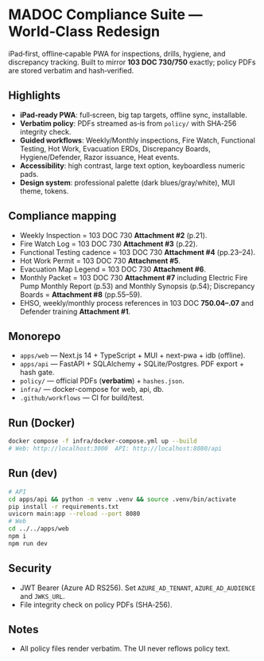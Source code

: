 # MADOC Compliance Suite — World‑Class Redesign

iPad‑first, offline‑capable PWA for inspections, drills, hygiene, and discrepancy tracking. Built to mirror **103 DOC 730/750** exactly; policy PDFs are stored verbatim and hash‑verified.

## Highlights
- **iPad‑ready PWA**: full‑screen, big tap targets, offline sync, installable.
- **Verbatim policy**: PDFs streamed as‑is from `policy/` with SHA‑256 integrity check.
- **Guided workflows**: Weekly/Monthly inspections, Fire Watch, Functional Testing, Hot Work, Evacuation ERDs, Discrepancy Boards, Hygiene/Defender, Razor issuance, Heat events.
- **Accessibility**: high contrast, large text option, keyboardless numeric pads.
- **Design system**: professional palette (dark blues/gray/white), MUI theme, tokens.

## Compliance mapping
- Weekly Inspection = 103 DOC 730 **Attachment #2** (p.21). 
- Fire Watch Log = 103 DOC 730 **Attachment #3** (p.22).
- Functional Testing cadence = 103 DOC 730 **Attachment #4** (pp.23–24).
- Hot Work Permit = 103 DOC 730 **Attachment #5**.
- Evacuation Map Legend = 103 DOC 730 **Attachment #6**.
- Monthly Packet = 103 DOC 730 **Attachment #7** including Electric Fire Pump Monthly Report (p.53) and Monthly Synopsis (p.54); Discrepancy Boards = **Attachment #8** (pp.55–59).
- EHSO, weekly/monthly process references in 103 DOC **750.04–.07** and Defender training **Attachment #1**.

## Monorepo
- `apps/web` — Next.js 14 + TypeScript + MUI + next-pwa + idb (offline).
- `apps/api` — FastAPI + SQLAlchemy + SQLite/Postgres. PDF export + hash gate.
- `policy/` — official PDFs (**verbatim**) + `hashes.json`.
- `infra/` — docker-compose for web, api, db.
- `.github/workflows` — CI for build/test.

## Run (Docker)
```bash
docker compose -f infra/docker-compose.yml up --build
# Web: http://localhost:3000  API: http://localhost:8080/api
```

## Run (dev)
```bash
# API
cd apps/api && python -m venv .venv && source .venv/bin/activate
pip install -r requirements.txt
uvicorn main:app --reload --port 8080
# Web
cd ../../apps/web
npm i
npm run dev
```

## Security
- JWT Bearer (Azure AD RS256). Set `AZURE_AD_TENANT`, `AZURE_AD_AUDIENCE` and `JWKS_URL`.
- File integrity check on policy PDFs (SHA‑256).

## Notes
- All policy files render verbatim. The UI never reflows policy text.
